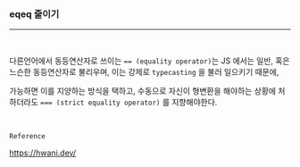 ### eqeq 줄이기

---

<br>

다른언어에서 동등연산자로 쓰이는 `== (equality operator)`는 JS 에서는 일반, 혹은 느슨한 동등연산자로 불리우며, 이는 강제로 `typecasting` 을 불러 일으키기 때문에,

가능하면 이를 지양하는 방식을 택하고, 수동으로 자신이 형변환을 해야하는 상황에 처하더라도 `=== (strict equality operator)` 를 지향해야한다.

<br>

`Reference`

https://hwani.dev/
